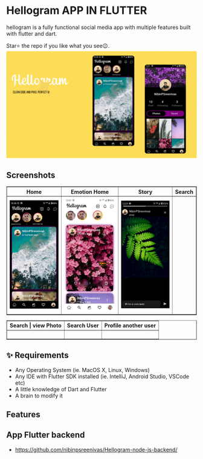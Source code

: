# Hellogram APP IN FLUTTER  
 
hellogram is a fully functional social media app with multiple features built with flutter and dart.

Star⭐ the repo if you like what you see😉.
![bmi (820 x 360 px)](https://raw.githubusercontent.com/nibinpsreenivas/Hellogram_Node-js/main/Add%20a%20subheading.gif)
## Screenshots

<table border>
    <tr>
        <th style="text-align:center">Home</th>
      <th style="text-align:center">Emotion Home</th>
        <th style="text-align:center">Story</th>
        <th style="text-align:center">Search</th>
    </tr>
    <tr>
        <td><img src="./pages/HomeScreen.jpg" alt="" width="200"></td>
        <td><img src="./pages/Homescreen2.jpg" alt="" width="200"></td>
          <td><img src="./pages/story.jpg" alt="" width="200"></td>
        <td><img src="./screenshots/search-home.png" alt="" width="200"></td>
    <tr>
</table>

<table border>
    <tr>
        <th style="text-align:center">Search | view Photo</th>
        <th style="text-align:center">Search User</th>
        <th style="text-align:center">Profile another user</th>
    </tr>
    <tr>
        <td><img src="./screenshots/search-view-photo.png" alt="" width="200"></td>
        <td><img src="./screenshots/search-user.png" alt="" width="200"></td>
        <td><img src="./screenshots/account-another-user.png" alt="" width="200"></td>
    <tr>
</table>
 
## ✨ Requirements

* Any Operating System (ie. MacOS X, Linux, Windows)
* Any IDE with Flutter SDK installed (ie. IntelliJ, Android Studio, VSCode etc)
* A little knowledge of Dart and Flutter
* A brain to modify it
 
## Features

## App Flutter backend

- https://github.com/nibinpsreenivas/Hellogram-node-js-backend/
